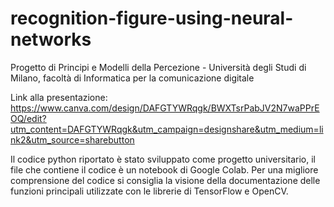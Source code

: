 # recognition-figure-using-neural-networks
Progetto di Principi e Modelli della Percezione - Università degli Studi di Milano, facoltà di Informatica per la comunicazione digitale

Link alla presentazione: https://www.canva.com/design/DAFGTYWRqgk/BWXTsrPabJV2N7waPPrEOQ/edit?utm_content=DAFGTYWRqgk&utm_campaign=designshare&utm_medium=link2&utm_source=sharebutton

Il codice python riportato è stato sviluppato come progetto universitario, il file che contiene il codice è un notebook di Google Colab. Per una migliore comprensione del codice si consiglia la visione della documentazione delle funzioni principali utilizzate con le librerie di TensorFlow e OpenCV.
